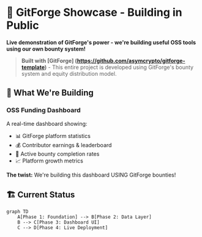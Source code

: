 # 🎯 GitForge Showcase - Building in Public

**Live demonstration of GitForge's power - we're building useful OSS tools using our own bounty system!**
> **Built with [GitForge]
(https://github.com/asymcrypto/gitforge-template)** - This entire project is developed using GitForge's bounty system and equity distribution model.
>
## 🚀 What We're Building

### **OSS Funding Dashboard**
A real-time dashboard showing:
- 📊 GitForge platform statistics
- 💰 Contributor earnings & leaderboard
- 🎯 Active bounty completion rates
- 📈 Platform growth metrics

**The twist:** We're building this dashboard USING GitForge bounties!

## 🏗️ Current Status
```mermaid
graph TD
    A[Phase 1: Foundation] --> B[Phase 2: Data Layer]
    B --> C[Phase 3: Dashboard UI]
    C --> D[Phase 4: Live Deployment]
